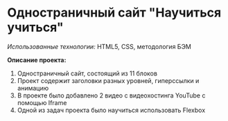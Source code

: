 # Одностраничный сайт "Научиться учиться"
*Использованные технологии:* HTML5, CSS, методология БЭМ

**Описание проекта:**
1. Одностраничный сайт, состоящий из 11 блоков
2. Проект содержит заголовки разных уровней, гиперссылки и анимацию
3. В проекте было добавлено 2 видео с видеохостинга YouTube с помощью Iframe
4. Одной из задач проекта было научиться использовать Flexbox
